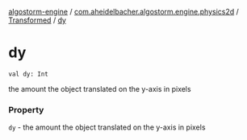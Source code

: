 [algostorm-engine](../../index.md) / [com.aheidelbacher.algostorm.engine.physics2d](../index.md) / [Transformed](index.md) / [dy](.)

# dy

`val dy: Int`

the amount the object translated on the y-axis in pixels

### Property

`dy` - the amount the object translated on the y-axis in pixels